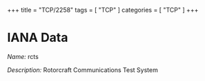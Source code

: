 +++
title = "TCP/2258"
tags = [ "TCP" ]
categories = [ "TCP" ]
+++

# IANA Data

_Name:_ rcts

_Description:_ Rotorcraft Communications Test System

